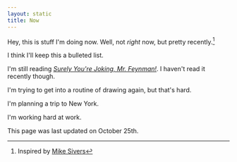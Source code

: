 ```yaml
---
layout: static
title: Now
---
```


Hey, this is stuff I'm doing now. Well, not _right_ now, but pretty recently.[^1]

I think I'll keep this a bulleted list.

I'm still reading _[Surely You're Joking, Mr. Feynman!](http://www.amazon.com/Surely-Feynman-Adventures-Curious-Character/dp/0393316041/ref=asap_bc?ie=UTF8)_. I haven't read it recently though.

I'm trying to get into a routine of drawing again, but that's hard.

I'm planning a trip to New York.

I'm working hard at work.

This page was last updated on October 25th.

[^1]: Inspired by [Mike Sivers](https://sivers.org/nowff)
